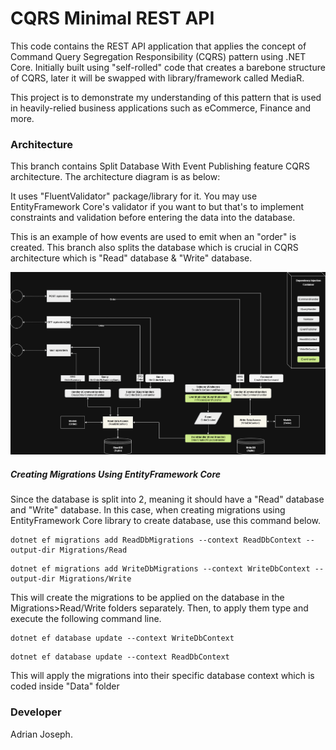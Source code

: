 # CQRS Minimal REST API
This code contains the REST API application that applies the concept of Command Query Segregation Responsibility (CQRS) pattern using .NET Core. Initially built using "self-rolled" code that creates a barebone structure of CQRS, later it will be swapped with library/framework called MediaR.

This project is to demonstrate my understanding of this pattern that is used in heavily-relied business applications such as eCommerce, Finance and more.

### Architecture
This branch contains Split Database With Event Publishing feature CQRS architecture. The architecture diagram is as below:

It uses "FluentValidator" package/library for it. You may use EntityFramework Core's validator if you want to but that's to implement constraints and validation before entering the data into the database.

This is an example of how events are used to emit when an "order" is created. This branch also splits the database which is crucial in CQRS architecture which is "Read" database & "Write" database.

![Split Database With Event Publishing feature CQRS Architecture Diagram](/images/Split%20of%20Databases%20Sync%20CQRS.png)

##### Creating Migrations Using EntityFramework Core
Since the database is split into 2, meaning it should have a "Read" database and "Write" database. In this case, when creating migrations using EntityFramework Core library to create database, use this command below.

```console
dotnet ef migrations add ReadDbMigrations --context ReadDbContext --output-dir Migrations/Read
```

```console
dotnet ef migrations add WriteDbMigrations --context WriteDbContext --output-dir Migrations/Write
```

This will create the migrations to be applied on the database in the Migrations>Read/Write folders separately. Then, to apply them type and execute the following command line.

```console
dotnet ef database update --context WriteDbContext
```

```console
dotnet ef database update --context ReadDbContext
```

This will apply the migrations into their specific database context which is coded inside "Data" folder


### Developer
Adrian Joseph.